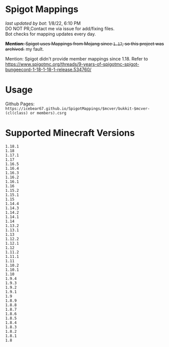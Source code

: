 # Spigot Mappings
*last updated by bot*: 1/8/22, 6:10 PM  
DO NOT PR,Contact me via issue for add/fixing files.  
Bot checks for mapping updates every day.  

~~**Mention**: Spigot uses Mappings from Mojang since `1.17`, so this project was archived.~~ my fault.

Mention: Spigot didn't provide member mappings since 1.18. Refer to https://www.spigotmc.org/threads/9-years-of-spigotmc-spigot-bungeecord-1-18-1-18-1-release.534760/

# Usage
Github Pages: `https://icebear67.github.io/SpigotMappings/$mcver/bukkit-$mcver-(cl(class) or members).csrg`  

# Supported Minecraft Versions
```
1.18.1  
1.18  
1.17.1  
1.17  
1.16.5  
1.16.4  
1.16.3  
1.16.2  
1.16.1  
1.16  
1.15.2  
1.15.1  
1.15  
1.14.4  
1.14.3  
1.14.2  
1.14.1  
1.14  
1.13.2  
1.13.1  
1.13  
1.12.2  
1.12.1  
1.12  
1.11.2  
1.11.1  
1.11  
1.10.2  
1.10.1  
1.10  
1.9.4  
1.9.3  
1.9.2  
1.9.1  
1.9  
1.8.9  
1.8.8  
1.8.7  
1.8.6  
1.8.5  
1.8.4  
1.8.3  
1.8.2  
1.8.1  
1.8  

```

